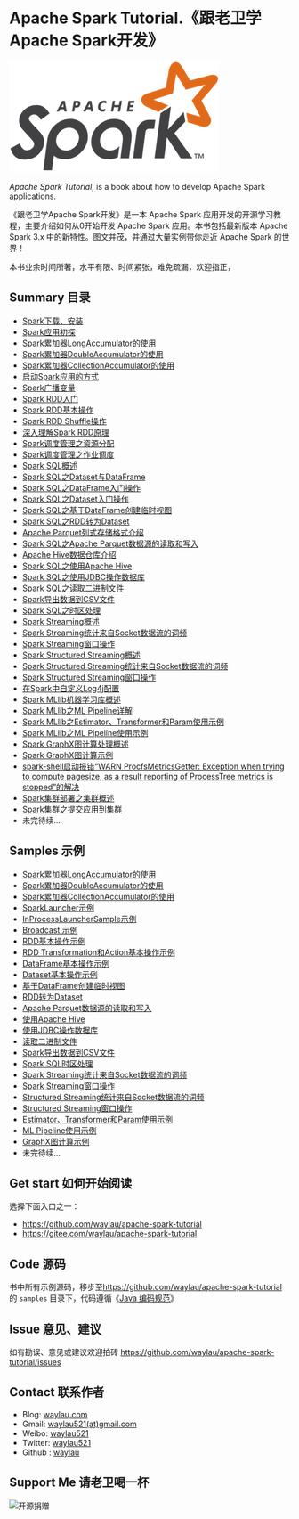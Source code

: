 # Apache Spark Tutorial.《跟老卫学Apache Spark开发》

![](images/spark-logo-trademark.png)

*Apache Spark Tutorial*, is a book about how to develop Apache Spark applications.



《跟老卫学Apache Spark开发》是一本 Apache Spark 应用开发的开源学习教程，主要介绍如何从0开始开发 Apache Spark 应用。本书包括最新版本 Apache Spark 3.x 中的新特性。图文并茂，并通过大量实例带你走近 Apache Spark 的世界！

本书业余时间所著，水平有限、时间紧张，难免疏漏，欢迎指正，

## Summary 目录

* [Spark下载、安装](https://developer.huawei.com/consumer/cn/forum/topic/0202568822299090741?fid=23)
* [Spark应用初探](https://developer.huawei.com/consumer/cn/forum/topic/0201568823403320732?fid=23)
* [Spark累加器LongAccumulator的使用](https://developer.huawei.com/consumer/cn/forum/topic/0202622461925310080?fid=23)
* [Spark累加器DoubleAccumulator的使用](https://developer.huawei.com/consumer/cn/forum/topic/0202622590853530085?fid=23)
* [Spark累加器CollectionAccumulator的使用](https://developer.huawei.com/consumer/cn/forum/topic/0202622591182960086?fid=23)
* [启动Spark应用的方式](https://developer.huawei.com/consumer/cn/forum/topic/0202623507783170122?fid=23)
* [Spark广播变量](https://developer.huawei.com/consumer/cn/forum/topic/0202624224916630149?fid=23)
* [Spark RDD入门](https://developer.huawei.com/consumer/cn/forum/topic/0201624386890690172?fid=23)
* [Spark RDD基本操作](https://developer.huawei.com/consumer/cn/forum/topic/0201627152644060234?fid=23)
* [Spark RDD Shuffle操作](https://developer.huawei.com/consumer/cn/forum/topic/0202627152820110215?fid=23)
* [深入理解Spark RDD原理](https://developer.huawei.com/consumer/cn/forum/topic/0202628556358740265?fid=23)
* [Spark调度管理之资源分配](https://developer.huawei.com/consumer/cn/forum/topic/0202629577348060308?fid=23)
* [Spark调度管理之作业调度](https://developer.huawei.com/consumer/cn/forum/topic/0201629622395410333?fid=23)
* [Spark SQL概述](https://developer.huawei.com/consumer/cn/forum/topic/0202630480491580330?fid=23)
* [Spark SQL之Dataset与DataFrame](https://developer.huawei.com/consumer/cn/forum/topic/0202630480727520331?fid=23)
* [Spark SQL之DataFrame入门操作](https://developer.huawei.com/consumer/cn/forum/topic/0201633012983700432?fid=23)
* [Spark SQL之Dataset入门操作](https://developer.huawei.com/consumer/cn/forum/topic/0201633040938970437?fid=23)
* [Spark SQL之基于DataFrame创建临时视图](https://developer.huawei.com/consumer/cn/forum/topic/0202633194774890394?fid=23)
* [Spark SQL之RDD转为Dataset](https://developer.huawei.com/consumer/cn/forum/topic/0201633208926640450?fid=23)
* [Apache Parquet列式存储格式介绍](https://waylau.com/about-apache-parquet/)
* [Spark SQL之Apache Parquet数据源的读取和写入](https://developer.huawei.com/consumer/cn/forum/topic/0202634018676920418?fid=23)
* [Apache Hive数据仓库介绍](https://developer.huawei.com/consumer/cn/forum/topic/0201634752549850505?fid=23)
* [Spark SQL之使用Apache Hive](https://developer.huawei.com/consumer/cn/forum/topic/0202635471716910045?fid=23)
* [Spark SQL之使用JDBC操作数据库](https://developer.huawei.com/consumer/cn/forum/topic/0202635607847820058?fid=23)
* [Spark SQL之读取二进制文件](https://developer.huawei.com/consumer/cn/forum/topic/0202635626764400066?fid=23)
* [Spark导出数据到CSV文件](https://developer.huawei.com/consumer/cn/forum/topic/0202620883150950010?fid=23)
* [Spark SQL之时区处理](https://developer.huawei.com/consumer/cn/forum/topic/0202665874275260083?fid=23)
* [Spark Streaming概述](https://developer.huawei.com/consumer/cn/forum/topic/0202636427881730132?fid=23)
* [Spark Streaming统计来自Socket数据流的词频](https://developer.huawei.com/consumer/cn/forum/topic/0201639135765210068?fid=23)
* [Spark Streaming窗口操作](https://developer.huawei.com/consumer/cn/forum/topic/0202639686793340267?fid=23)
* [Spark Structured Streaming概述](https://developer.huawei.com/consumer/cn/forum/topic/0202639990757790283?fid=23)
* [Spark Structured Streaming统计来自Socket数据流的词频](https://developer.huawei.com/consumer/cn/forum/topic/0201640617749310121?fid=23)
* [Spark Structured Streaming窗口操作](https://developer.huawei.com/consumer/cn/forum/topic/0201647684921030332?fid=23)
* [在Spark中自定义Log4j配置](https://developer.huawei.com/consumer/cn/forum/topic/0201647777007740340?fid=23)
* [Spark MLlib机器学习库概述](https://developer.huawei.com/consumer/cn/forum/topic/0201648414415760370?fid=23)
* [Spark MLlib之ML Pipeline详解](https://developer.huawei.com/consumer/cn/forum/topic/0202652669139340720?fid=23)
* [Spark MLlib之Estimator、Transformer和Param使用示例](https://developer.huawei.com/consumer/cn/forum/topic/0201648630447880382?fid=23)
* [Spark MLlib之ML Pipeline使用示例](https://developer.huawei.com/consumer/cn/forum/topic/0202648630694530630?fid=23)
* [Spark GraphX图计算处理概述](https://developer.huawei.com/consumer/cn/forum/topic/0202652669536950721?fid=23)
* [Spark GraphX图计算示例](https://developer.huawei.com/consumer/cn/forum/topic/0201652741940200499?fid=23)
* [spark-shell启动报错“WARN ProcfsMetricsGetter: Exception when trying to compute pagesize, as a result reporting of ProcessTree metrics is stopped”的解决](https://developer.huawei.com/consumer/cn/forum/topic/0204726396055740595?fid=23)
* [Spark集群部署之集群概述](https://developer.huawei.com/consumer/cn/forum/topic/0203729942975270557?fid=23)
* [Spark集群之提交应用到集群](https://developer.huawei.com/consumer/cn/forum/topic/0203729943247780558?fid=23)
* 未完待续...


## Samples 示例



* [Spark累加器LongAccumulator的使用](samples/spark-java-samples/src/main/java/com/waylau/spark/java/samples/util/LongAccumulatorSample.java)
* [Spark累加器DoubleAccumulator的使用](samples/spark-java-samples/src/main/java/com/waylau/spark/java/samples/util/DoubleAccumulatorSample.java)
* [Spark累加器CollectionAccumulator的使用](samples/spark-java-samples/src/main/java/com/waylau/spark/java/samples/util/CollectionAccumulatorSample.java)
* [SparkLauncher示例](samples/spark-java-samples/src/main/java/com/waylau/spark/java/samples/launcher/SparkLauncherSample.java)
* [InProcessLauncherSample示例](samples/spark-java-samples/src/main/java/com/waylau/spark/java/samples/launcher/InProcessLauncher.java)
* [Broadcast 示例](samples/spark-java-samples/src/main/java/com/waylau/spark/java/samples/broadcast/BroadcastSample.java)
* [RDD基本操作示例](samples/spark-java-samples/src/main/java/com/waylau/spark/java/samples/rdd/JavaRddBasicSample.java)
* [RDD Transformation和Action基本操作示例](samples/spark-java-samples/src/main/java/com/waylau/spark/java/samples/rdd/JavaRddBasicOperationSample.java)
* [DataFrame基本操作示例](samples/spark-java-samples/src/main/java/com/waylau/spark/java/samples/sql/DataFrameBasicExample.java)
* [Dataset基本操作示例](samples/spark-java-samples/src/main/java/com/waylau/spark/java/samples/sql/DatasetBasicExample.java)
* [基于DataFrame创建临时视图](samples/spark-java-samples/src/main/java/com/waylau/spark/java/samples/sql/DataFrameTempViewExample.java)
* [RDD转为Dataset](samples/spark-java-samples/src/main/java/com/waylau/spark/java/samples/sql/DatasetSchemaExample.java)
* [Apache Parquet数据源的读取和写入](samples/spark-java-samples/src/main/java/com/waylau/spark/java/samples/sql/DataSourceParquetExample.java)
* [使用Apache Hive](samples/spark-java-samples/src/main/java/com/waylau/spark/java/samples/sql/DataSourceHiveExample.java)
* [使用JDBC操作数据库](samples/spark-java-samples/src/main/java/com/waylau/spark/java/samples/sql/DataSourceJDBCExample.java)
* [读取二进制文件](samples/spark-java-samples/src/main/java/com/waylau/spark/java/samples/sql/DataSourceBinaryFile.java)
* [Spark导出数据到CSV文件](samples/spark-java-samples/src/main/java/com/waylau/spark/java/samples/sql/WriteCVSExample.java)
* [Spark SQL时区处理](samples/spark-java-samples/src/main/java/com/waylau/spark/java/samples/sql/TimeZoneExample.java)
* [Spark Streaming统计来自Socket数据流的词频](samples/spark-java-samples/src/main/java/com/waylau/spark/java/samples/streaming/SparkStreamingSocketSample.java)
* [Spark Streaming窗口操作](samples/spark-java-samples/src/main/java/com/waylau/spark/java/samples/streaming/SparkStreamingWimdowSample.java)
* [Structured Streaming统计来自Socket数据流的词频](samples/spark-java-samples/src/main/java/com/waylau/spark/java/samples/sql/streaming/StructuredStreamingSocketSample.java)
* [Structured Streaming窗口操作](samples/spark-java-samples/src/main/java/com/waylau/spark/java/samples/sql/streaming/StructuredStreamingWindowSample.java)
* [Estimator、Transformer和Param使用示例](samples/spark-java-samples/src/main/java/com/waylau/spark/java/samples/ml/EstimatorTransformerParamExample.java)
* [ML Pipeline使用示例](samples/spark-java-samples/src/main/java/com/waylau/spark/java/samples/ml/PipelineExample.java)
* [GraphX图计算示例](samples/spark-java-samples/src/main/java/com/waylau/spark/java/samples/rdd/JavaRddGraphXSample.java)
* 未完待续...





## Get start 如何开始阅读

选择下面入口之一：

* <https://github.com/waylau/apache-spark-tutorial>
* <https://gitee.com/waylau/apache-spark-tutorial>


## Code 源码

书中所有示例源码，移步至<https://github.com/waylau/apache-spark-tutorial>的 `samples` 目录下，代码遵循《[Java 编码规范](<http://waylau.com/java-code-conventions>)》

## Issue 意见、建议

如有勘误、意见或建议欢迎拍砖 <https://github.com/waylau/apache-spark-tutorial/issues>

## Contact 联系作者

* Blog: [waylau.com](http://waylau.com)
* Gmail: [waylau521(at)gmail.com](mailto:waylau521@gmail.com)
* Weibo: [waylau521](http://weibo.com/waylau521)
* Twitter: [waylau521](https://twitter.com/waylau521)
* Github : [waylau](https://github.com/waylau)


## Support Me 请老卫喝一杯

![开源捐赠](https://waylau.com/images/showmethemoney-sm.jpg)
